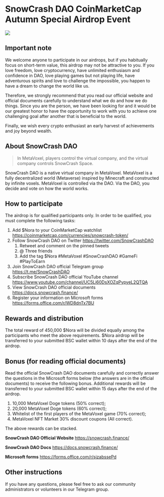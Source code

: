 # SnowCrash DAO CoinMarketCap Autumn Special Airdrop Event

![](https://img.snowcrash.finance/site/docs-snowcrash-finance/CoinMarketCap-1.jpeg)

## Important note

We welcome anyone to participate in our airdrops, but if you habitually focus on short-term value, this airdrop may not be attractive to you. If you love freedom, love cryptocurrency, have unlimited enthusiasm and confidence in DAO, love playing games but not playing life, have adventurous spirits and love to challenge the impossible, you happen to have a dream to change the world like us.

Therefore, we strongly recommend that you read our official website and official documents carefully to understand what we do and how we do things. Since you are the person, we have been looking for and it would be our greatest honor to have the opportunity to work with you to achieve one challenging goal after another that is beneficial to the world.

Finally, we wish every crypto enthusiast an early harvest of achievements and joy beyond wealth.

## About SnowCrash DAO

> In MetaVoxel, players control the virtual company, and the virtual company controls SnowCrash Space.

SnowCrash DAO is a native virtual company in MetaVoxel. MetaVoxel is a fully decentralized world (Metaverse) inspired by Minecraft and constructed by infinite voxels. MetaVoxel is controlled via the DAO. Via the DAO, you decide and vote on how the world works.

## How to participate

The airdrop is for qualified participants only. In order to be qualified, you must complete the following tasks:

1. Add $Nora to your CoinMarketCap watchlist https://coinmarketcap.com/currencies/snowcrash-token/
2. Follow SnowCrash DAO on Twitter https://twitter.com/SnowCrashDAO
    1. Retweet and comment on the pinned tweets
    2. @ Three friends
    3. Add the tag $Nora #MetaVoxel #SnowCrashDAO #GameFi #PlayToEarn
3. Join SnowCrash DAO official Telegram group https://t.me/SnowCrashDAO
4. Subscribe SnowCrash DAO official YouTube channel https://www.youtube.com/channel/UC5Li60DsXOZqPypyeL2QTQA
5. View SnowCrash DAO official documents https://docs.snowcrash.finance/
6. Register your information on Microsoft forms https://forms.office.com/r/WD8dnTx7BU

## Rewards and distribution

The total reward of 450,000 $Nora will be divided equally among the participants who meet the above requirements. $Nora airdrop will be transferred to your submitted BSC wallet within 10 days after the end of the airdrop.

## Bonus (for reading official documents)

Read the official SnowCrash DAO documents carefully and correctly answer the questions in the Microsoft forms below (the answers are in the official documents) to receive the following bonus. Additional rewards will be transferred to your submitted BSC wallet within 15 days after the end of the airdrop.

1. 10,000 MetaVoxel Doge tokens (50% correct);
2. 20,000 MetaVoxel Doge tokens (60% correct);
3. Whitelist of the first players of the MetaVoxel game (70% correct);
4. MetaVoxel NFT Market 30% discount coupons (All correct).

The above rewards can be stacked.

**SnowCrash DAO Official Website** https://snowcrash.finance/

**SnowCrash DAO Docs** https://docs.snowcrash.finance/

**Microsoft forms** https://forms.office.com/r/sjzabssePd

## Other instructions

If you have any questions, please feel free to ask our community administrators or volunteers in our Telegram group.